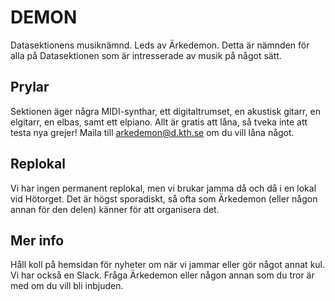 # DEMON

Datasektionens musiknämnd. Leds av Ärkedemon. Detta är nämnden för alla på Datasektionen som är intresserade av musik på något sätt.

## Prylar

Sektionen äger några MIDI-synthar, ett digitaltrumset, en akustisk gitarr, en elgitarr, en elbas, samt ett elpiano. Allt är gratis att låna, så tveka inte att testa nya grejer! Maila till [arkedemon@d.kth.se](mailto:arkedemon@d.kth.se) om du vill låna något.

## Replokal

Vi har ingen permanent replokal, men vi brukar jamma då och då i en lokal vid Hötorget. Det är högst sporadiskt, så ofta som Ärkedemon (eller någon annan för den delen) känner för att organisera det.

## Mer info

Håll koll på hemsidan för nyheter om när vi jammar eller gör något annat kul. Vi har också en Slack. Fråga Ärkedemon eller någon annan som du tror är med om du vill bli inbjuden.
